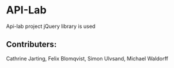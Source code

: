 # API-Lab
Api-lab project
jQuery library is used

## Contributers:

Cathrine Jarting, Felix Blomqvist, Simon Ulvsand, Michael Waldorff

